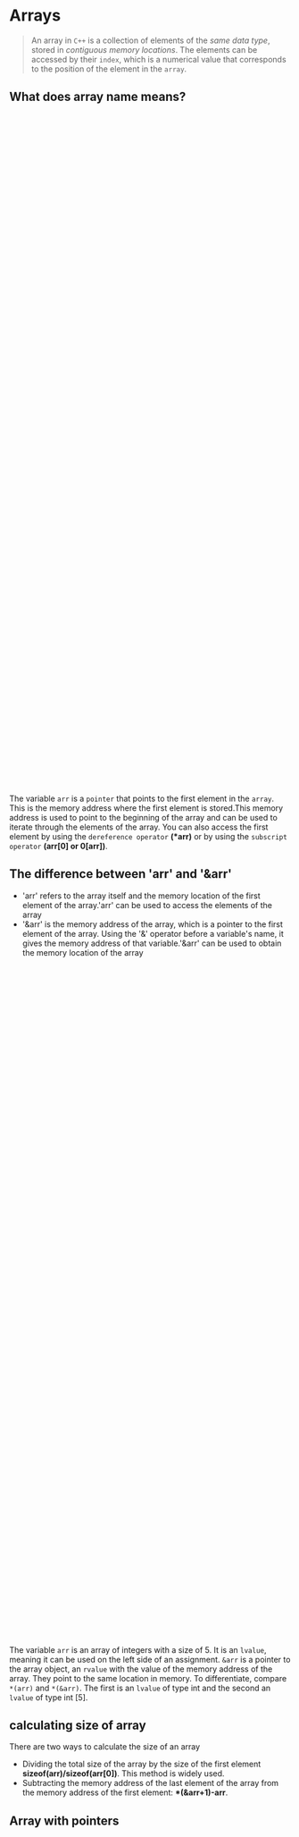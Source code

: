 # Arrays

> An array in `C++` is a collection of elements of the _same data type_, stored in _contiguous memory locations_. The elements can be accessed by their `index`, which is a numerical value that corresponds to the position of the element in the `array`.

## What does array name means?

<p align="center">
    <img src="/05_Material/CodeSnaps/array-6.png" style="height: 30vh; padding-left: 40vh;">
    
</p>

The variable `arr` is a `pointer` that points to the first element in the `array`. This is the memory address where the first element is stored.This memory address is used to point to the beginning of the array and can be used to iterate through the elements of the array. You can also access the first element by using the `dereference operator` **(\*arr)** or by using the `subscript operator` **(arr[0] or 0[arr])**.

## The difference between 'arr' and '&arr'

- 'arr' refers to the array itself and the memory location of the first element of the array.'arr' can be used to access the elements of the array
- '&arr' is the memory address of the array, which is a pointer to the first element of the array. Using the '&' operator before a variable's name, it gives the memory address of that variable.'&arr' can be used to obtain the memory location of the array

<p align="center">
    <img src="/05_Material/CodeSnaps/array-7.png" style="height: 30vh; padding-left: 40vh;">
    
</p>

The variable `arr` is an array of integers with a size of 5. It is an `lvalue`, meaning it can be used on the left side of an assignment. `&arr` is a pointer to the array object, an `rvalue` with the value of the memory address of the array. They point to the same location in memory. To differentiate, compare `*(arr)` and `*(&arr)`. The first is an `lvalue` of type int and the second an `lvalue` of type int [5].

## calculating size of array

There are two ways to calculate the size of an array

- Dividing the total size of the array by the size of the first element **sizeof(arr)/sizeof(arr[0])**. This method is widely used.
- Subtracting the memory address of the last element of the array from the memory address of the first element: **\*(&arr+1)-arr**.

## Array with pointers

<p align="center">
    <img src="/05_Material/CodeSnaps/array-8.png" style="height: 30vh; padding-left: 40vh;">
    
</p>

## Arrays with functions

<p align="center">
    <img src="/05_Material/CodeSnaps/array-8.png" style="height: 40vh; padding-left: 50vh;">
    
</p>

> When using the `pointer ptr` to access elements of the array, adding 1 to it does not increment the memory address by 1 byte, but rather by the size of the data type of the array (in this case, an int). So when we say ptr + 1, it's equivalent to accessing the memory location that is 1 \* sizeof(int) bytes away from the original memory location of ptr.

### Bonus Point

When an `array` is passed as a parameter to a function, a `pointer` to the first element of the `array` is created, which occupies **actual memory**. In the main function, the `array`(means array name ,i.e arr) itself does not occupy memory, but in a **user-defined function**, the pointer to the array does occupy memory. Therefore, the size of the array may not be correctly determined in a user-defined function by `sizeof(arr)/sizeof(arr[0])` because arr is a `pointer` with actual memory ).

## Types of Arrays

1. [Fixed-size arrays](/01_Data%20Structures/Linear-Data-Structures/01_Array/Static-array/Readme.md)
2. [Dynamic arrays](/01_Data%20Structures/Linear-Data-Structures/01_Array/Dynamic-array/Readme.md)

